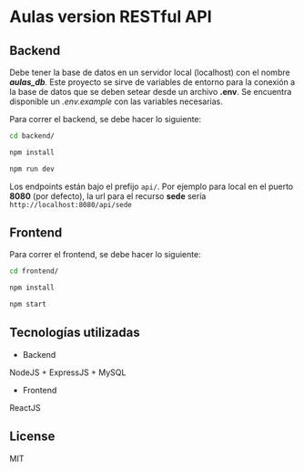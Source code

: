 Aulas version RESTful API
==================================

Backend
---------------

Debe tener la base de datos en un servidor local (localhost) con el nombre ***aulas_db***. Este proyecto se sirve de variables de entorno para la conexión a la base de datos
que se deben setear desde un archivo **.env**. Se encuentra disponible un *.env.example* con las variables necesarias.

Para correr el backend, se debe hacer lo siguiente:

```sh
cd backend/

npm install

npm run dev

```

Los endpoints están bajo el prefijo `api/`. Por ejemplo para local en el puerto **8080** (por defecto), la url para el recurso **sede** sería `http://localhost:8080/api/sede`

Frontend
------

Para correr el frontend, se debe hacer lo siguiente:

```sh
cd frontend/

npm install

npm start

```

Tecnologías utilizadas
-------

- Backend

NodeJS + ExpressJS + MySQL

- Frontend

ReactJS

License
-------

MIT
